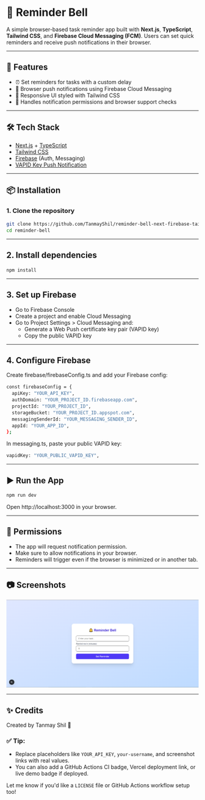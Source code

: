 # 🔔 Reminder Bell

A simple browser-based task reminder app built with **Next.js**, **TypeScript**, **Tailwind CSS**, and **Firebase Cloud Messaging (FCM)**. Users can set quick reminders and receive push notifications in their browser.

---

## 🚀 Features

- ⏰ Set reminders for tasks with a custom delay
- 🔔 Browser push notifications using Firebase Cloud Messaging
- 📱 Responsive UI styled with Tailwind CSS
- 🔐 Handles notification permissions and browser support checks

---

## 🛠 Tech Stack

- [Next.js](https://nextjs.org/) + [TypeScript](https://www.typescriptlang.org/)
- [Tailwind CSS](https://tailwindcss.com/)
- [Firebase](https://firebase.google.com/) (Auth, Messaging)
- [VAPID Key Push Notification](https://firebase.google.com/docs/cloud-messaging/js/client)

---

## 📦 Installation

### 1. Clone the repository

```bash
git clone https://github.com/TanmayShil/reminder-bell-next-firebase-tailwindcss.git
cd reminder-bell
```
---

## 2. Install dependencies
```bash
npm install
```
---

## 3. Set up Firebase
- Go to Firebase Console
- Create a project and enable Cloud Messaging
- Go to Project Settings > Cloud Messaging and:
  - Generate a Web Push certificate key pair (VAPID key)
  - Copy the public VAPID key

---

## 4. Configure Firebase
Create firebase/firebaseConfig.ts and add your Firebase config:
```bash
const firebaseConfig = {
  apiKey: "YOUR_API_KEY",
  authDomain: "YOUR_PROJECT_ID.firebaseapp.com",
  projectId: "YOUR_PROJECT_ID",
  storageBucket: "YOUR_PROJECT_ID.appspot.com",
  messagingSenderId: "YOUR_MESSAGING_SENDER_ID",
  appId: "YOUR_APP_ID",
};
```
In messaging.ts, paste your public VAPID key:
```bash
vapidKey: "YOUR_PUBLIC_VAPID_KEY",
```
---

## ▶️ Run the App
```bash
npm run dev
```
Open http://localhost:3000 in your browser.

---

## 🔐 Permissions
- The app will request notification permission.
- Make sure to allow notifications in your browser.
- Reminders will trigger even if the browser is minimized or in another tab.

---

## 📷 Screenshots

![](public/img.png) 

---

## ✨ Credits
Created by Tanmay Shil 🚀


### ✅ Tip:
- Replace placeholders like `YOUR_API_KEY`, `your-username`, and screenshot links with real values.
- You can also add a GitHub Actions CI badge, Vercel deployment link, or live demo badge if deployed.

Let me know if you'd like a `LICENSE` file or GitHub Actions workflow setup too!

